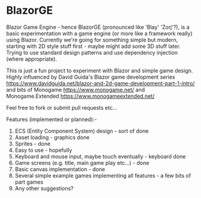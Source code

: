 # BlazorGE

Blazor Game Engine - hence BlazorGE (pronounced like 'Blay' 'Zorj'?), is a basic experimentation with a game engine (or more like a framework really) using Blazor. Currently we're going for something simple but modern, starting with 2D style stuff first - maybe might add some 3D stuff later. Trying to use standard design patterns 
and use dependency injection (where appropriate).

This is just a fun project to experiment with Blazor and simple game design. Highly influenced by David Guida's Blazor 
game development series https://www.davidguida.net/blazor-and-2d-game-development-part-1-intro/ and bits of 
Monogame https://www.monogame.net/ and Monogame.Extended https://www.monogameextended.net/ 

Feel free to fork or submit pull requests etc...

Features (implemented or planned):-

1) ECS (Entity Component System) design - sort of done
2) Asset loading - graphics done
3) Sprites - done
4) Easy to use - hopefully
5) Keyboard and mouse input, maybe touch eventually - keyboard done
6) Game screens (e.g. title, main game play etc...) - done
7) Basic canvas implementation - done
8) Several simple example games implementing all features - a few bits of part games
9) Any other suggestions?
